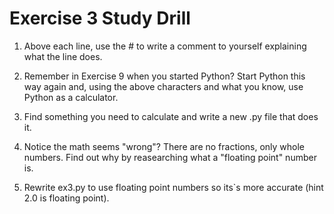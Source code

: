 # Exercise 3 Study Drill 

1. Above each line, use the # to write a comment to yourself explaining what the line does. 

2. Remember in Exercise 9 when you started Python? Start Python this way again and, using the above characters 
and what you know, use Python as a calculator.

3. Find something you need to calculate and write a new .py file that does it. 

4. Notice the math seems "wrong"? There are no fractions, only whole numbers. Find out why by reasearching what a "floating point" number is. 

5. Rewrite ex3.py to use floating point numbers so its`s more accurate (hint 2.0 is floating point).